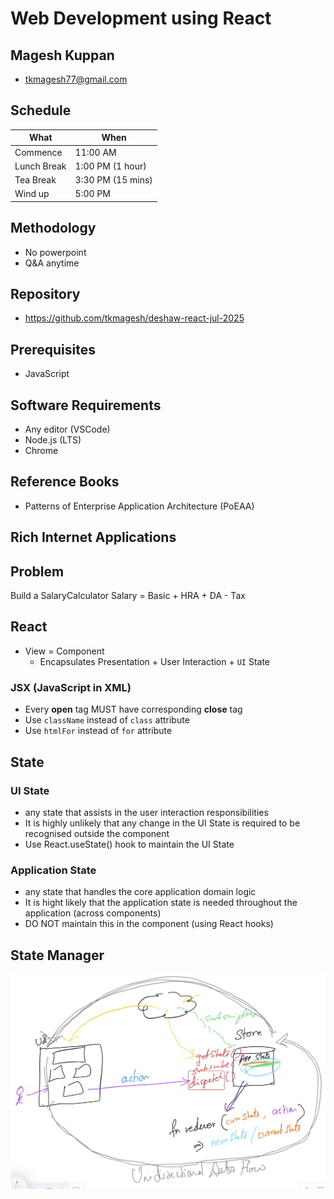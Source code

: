 # Web Development using React

## Magesh Kuppan
- tkmagesh77@gmail.com

## Schedule
| What | When |
| ---- | ---- |
| Commence | 11:00 AM |
| Lunch Break | 1:00 PM (1 hour) |
| Tea Break | 3:30 PM (15 mins) |
| Wind up   | 5:00 PM |

## Methodology
- No powerpoint
- Q&A anytime

## Repository
- https://github.com/tkmagesh/deshaw-react-jul-2025

## Prerequisites
- JavaScript

## Software Requirements
- Any editor (VSCode)
- Node.js (LTS)
- Chrome

## Reference Books
- Patterns of Enterprise Application Architecture (PoEAA)

## Rich Internet Applications

## Problem
Build a SalaryCalculator
    Salary = Basic + HRA + DA - Tax

## React
- View = Component
    - Encapsulates Presentation + User Interaction + `UI` State

### JSX (JavaScript in XML)
- Every **open** tag MUST have corresponding **close** tag
- Use `className` instead of `class` attribute
- Use `htmlFor` instead of `for` attribute

## State
### UI State
- any state that assists in the user interaction responsibilities
- It is highly unlikely that any change in the UI State is required to be recognised outside the component
- Use React.useState() hook to maintain the UI State

### Application State
- any state that handles the core application domain logic
- It is hight likely that the application state is needed throughout the application (across components)
- DO NOT maintain this in the component (using React hooks)

## State Manager
![image](./images/udf.png)